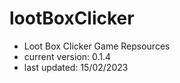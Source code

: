# lootBoxClicker
- Loot Box Clicker Game Repsources
- current version: 0.1.4
- last updated: 15/02/2023
